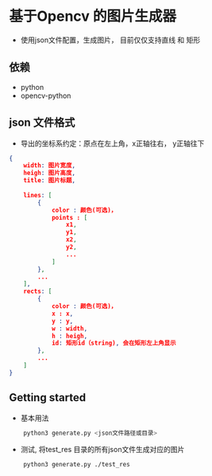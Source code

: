 # 基于Opencv 的图片生成器
* 使用json文件配置，生成图片， 目前仅仅支持直线 和 矩形

## 依赖
* python
* opencv-python

## json 文件格式
* 导出的坐标系约定：原点在左上角，x正轴往右， y正轴往下
```json
{
    width: 图片宽度,
    heigh: 图片高度,
    title: 图片标题,
    
    lines: [
        {
            color : 颜色(可选)，
            points : [
                x1,
                y1,
                x2,
                y2,
                ...
            ]
        },
        ...
    ],
    rects: [
        {
            color : 颜色(可选)，
            x : x,
            y : y,
            w : width,
            h : heigh,
            id: 矩形id（string), 会在矩形左上角显示
        },
        ...
    ]
}
```

## Getting started
* 基本用法
```sh
    python3 generate.py <json文件路径或目录>
```

* 测试, 将test_res 目录的所有json文件生成对应的图片
```sh
    python3 generate.py ./test_res
```